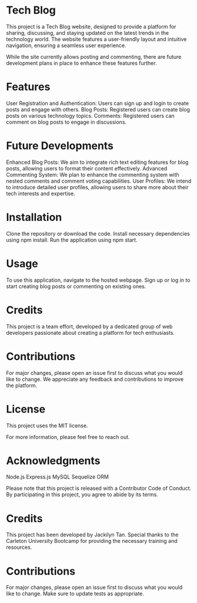 # Tech Blog
This project is a Tech Blog website, designed to provide a platform for sharing, discussing, and staying updated on the latest trends in the technology world. The website features a user-friendly layout and intuitive navigation, ensuring a seamless user experience.

While the site currently allows posting and commenting, there are future development plans in place to enhance these features further.

# Features
User Registration and Authentication: Users can sign up and login to create posts and engage with others.
Blog Posts: Registered users can create blog posts on various technology topics.
Comments: Registered users can comment on blog posts to engage in discussions.

# Future Developments
Enhanced Blog Posts: We aim to integrate rich text editing features for blog posts, allowing users to format their content effectively.
Advanced Commenting System: We plan to enhance the commenting system with nested comments and comment voting capabilities.
User Profiles: We intend to introduce detailed user profiles, allowing users to share more about their tech interests and expertise.

# Installation
Clone the repository or download the code.
Install necessary dependencies using npm install.
Run the application using npm start.

# Usage
To use this application, navigate to the hosted webpage. Sign up or log in to start creating blog posts or commenting on existing ones.

# Credits
This project is a team effort, developed by a dedicated group of web developers passionate about creating a platform for tech enthusiasts.

# Contributions
For major changes, please open an issue first to discuss what you would like to change. We appreciate any feedback and contributions to improve the platform.

# License
This project uses the MIT license.

For more information, please feel free to reach out.

# Acknowledgments
Node.js
Express.js
MySQL
Sequelize ORM

Please note that this project is released with a Contributor Code of Conduct. By participating in this project, you agree to abide by its terms.

# Credits
This project has been developed by Jackilyn Tan. Special thanks to the Carleton University Bootcamp for providing the necessary training and resources.

# Contributions
For major changes, please open an issue first to discuss what you would like to change. Make sure to update tests as appropriate.

